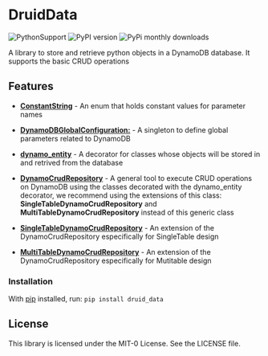 # DruidData 
![PythonSupport](https://img.shields.io/static/v1?label=python&message=3.7%20|%203.8|%203.9&color=blue?style=flat-square&logo=python) ![PyPI version](https://badge.fury.io/py/druid_data.svg) ![PyPi monthly downloads](https://img.shields.io/pypi/dm/druid_data)

A library to store and retrieve python objects in a DynamoDB database. It supports the basic CRUD operations

## Features
* **[ConstantString]()** - An enum that holds constant values for parameter names

* **[DynamoDBGlobalConfiguration:]()** - A singleton to define global parameters related to DynamoDB

* **[dynamo_entity]()** - A decorator for classes whose objects will be stored in and retrived from the database

* **[DynamoCrudRepository]()** - A general tool to execute CRUD operations on DynamoDB using the classes decorated with the dynamo_entity decorator, we recommend using the extensions of this class: **SingleTableDynamoCrudRepository** and **MultiTableDynamoCrudRepository** instead of this generic class

* **[SingleTableDynamoCrudRepository]()** - An extension of the DynamoCrudRepository especifically for SingleTable design

* **[MultiTableDynamoCrudRepository]()** - An extension of the DynamoCrudRepository especifically for Mutitable design

### Installation
With [pip](https://pip.pypa.io/en/latest/index.html) installed, run: ``pip install druid_data``

## License

This library is licensed under the MIT-0 License. See the LICENSE file.